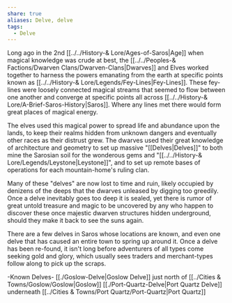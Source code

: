 ```yaml
---
share: true
aliases: Delve, delve
tags:
  - Delve
---
```


Long ago in the 2nd [[../../History-& Lore/Ages-of-Saros|Age]] when magical knowledge was crude at best, the [[../../Peoples-& Factions/Dwarven Clans/Dwarven-Clans|Dwarves]] and Elves worked together to harness the powers emanating from the earth at specific points known as [[../../History-& Lore/Legends/Fey-Lines|Fey-Lines]]. These fey-lines were loosely connected magical streams that seemed to flow between one another and converge at specific points all across [[../../History-& Lore/A-Brief-Saros-History|Saros]]. Where any lines met there would form great places of magical energy.

The elves used this magical power to spread life and abundance upon the lands, to keep their realms hidden from unknown dangers and eventually other races as their distrust grew. The dwarves used their great knowledge of architecture and geometry to set up massive "[[Delves|Delves]]" to both mine the Sarosian soil for the wonderous gems and "[[../../History-& Lore/Legends/Leystone|Leystone]]", and to set up remote bases of operations for each mountain-home's ruling clan.

Many of these "delves" are now lost to time and ruin, likely occupied by denizens of the deeps that the dwarves unleased by digging too greedily. Once a delve inevitably goes too deep it is sealed, yet there is rumor of great untold treasure and magic to be uncovered by any who happen to discover these once majestic dwarven structures hidden underground, should they make it back to see the suns again.

There are a few delves in Saros whose locations are known, and even one delve that has caused an entire town to spring up around it. Once a delve has been re-found, it isn't long before adventurers of all types come seeking gold and glory, which usually sees traders and merchant-types follow along to pick up the scraps.

-Known Delves-
[[./Goslow-Delve|Goslow Delve]] just north of [[../Cities & Towns/Goslow/Goslow|Goslow]]
[[./Port-Quartz-Delve|Port Quartz Delve]] underneath [[../Cities & Towns/Port Quartz/Port-Quartz|Port Quartz]]

